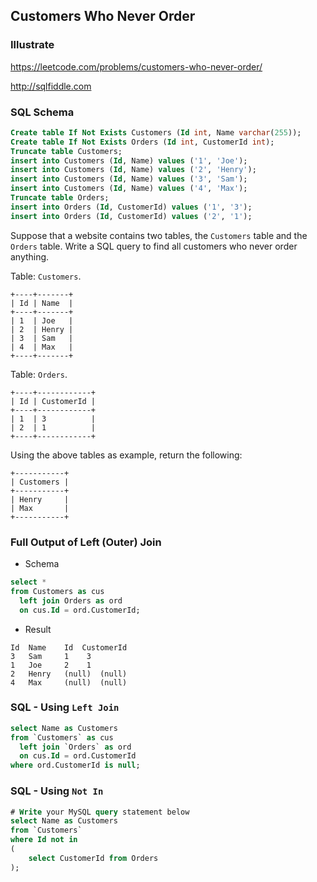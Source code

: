 ## Customers Who Never Order
### Illustrate
<https://leetcode.com/problems/customers-who-never-order/>

<http://sqlfiddle.com>

### SQL Schema
```sql
Create table If Not Exists Customers (Id int, Name varchar(255));
Create table If Not Exists Orders (Id int, CustomerId int);
Truncate table Customers;
insert into Customers (Id, Name) values ('1', 'Joe');
insert into Customers (Id, Name) values ('2', 'Henry');
insert into Customers (Id, Name) values ('3', 'Sam');
insert into Customers (Id, Name) values ('4', 'Max');
Truncate table Orders;
insert into Orders (Id, CustomerId) values ('1', '3');
insert into Orders (Id, CustomerId) values ('2', '1');
```

Suppose that a website contains two tables, the `Customers` table and the `Orders` table. Write a SQL query to find all customers who never order anything.

Table: `Customers`.

```
+----+-------+
| Id | Name  |
+----+-------+
| 1  | Joe   |
| 2  | Henry |
| 3  | Sam   |
| 4  | Max   |
+----+-------+
```
Table: `Orders`.

```
+----+------------+
| Id | CustomerId |
+----+------------+
| 1  | 3          |
| 2  | 1          |
+----+------------+
```

Using the above tables as example, return the following:

```
+-----------+
| Customers |
+-----------+
| Henry     |
| Max       |
+-----------+
```

### Full Output of Left (Outer) Join
- Schema

```sql
select *
from Customers as cus
  left join Orders as ord
  on cus.Id = ord.CustomerId;
```

- Result

```
Id	Name	Id	CustomerId
3	Sam	    1    3
1	Joe	    2    1
2	Henry	(null)	(null)
4	Max   	(null)	(null)
```

### SQL - Using `Left Join`
```sql
select Name as Customers
from `Customers` as cus
  left join `Orders` as ord
  on cus.Id = ord.CustomerId
where ord.CustomerId is null;
```

### SQL - Using `Not In`
```sql
# Write your MySQL query statement below
select Name as Customers
from `Customers`
where Id not in
(
    select CustomerId from Orders
);
```
